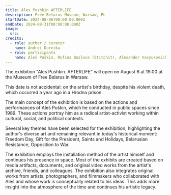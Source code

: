 ```yaml
---
title: Ales Pushkin AFTERLIFE
description: Free Belarus Museum, Warsaw, PL
startDate: 2024-08-06T00:00:00.000Z
endDate: 2024-08-31T00:00:00.000Z
image:
  src:
credits:
  - role: author / curator
    name: Andrei Dureika
  - role: participants
    name: Aleś Puškin, Rufina Bazlova (Stitchit), Alexander Vasyukovich, Andrei Dureyka, Ijalanta Kiliyani, Yanak Kouzel, Maxim Tyminko, Antoś Cieleżnik, Yana Shostak, Roman Schell.
---
```


The exhibition "Ales Pushkin. AFTERLIFE" will open on August 6 at 19:00 at the Museum of Free Belarus in Warsaw.

This date is not accidental: on the artist's birthday, despite his violent death, which occurred a year ago in a Hrodna prison.

The main concept of the exhibition is based on the actions and performances of Aleś Puškin, which he conducted in public spaces since 1989. These actions portray him as a radical artist-activist working within cultural, social, and political contexts.

Several key themes have been selected for the exhibition, highlighting the author's diverse art and remaining relevant in today's historical moment: Freedom Day, Gift for the President, Saints and Holidays, Belarusian Resistance, Opposition to War.

The exhibition employs the installation method of the artist himself and continues his presence in space. Most of the exhibits are created based on media artifacts, documents, and original video works from the artist's archive, friends, and colleagues. The exhibition also integrates original works from artists, photographers, and filmmakers who collaborated with Aleś and whose work is conceptually related to his ideas. This adds more insight into the atmosphere of the time and continues his artistic legacy.
